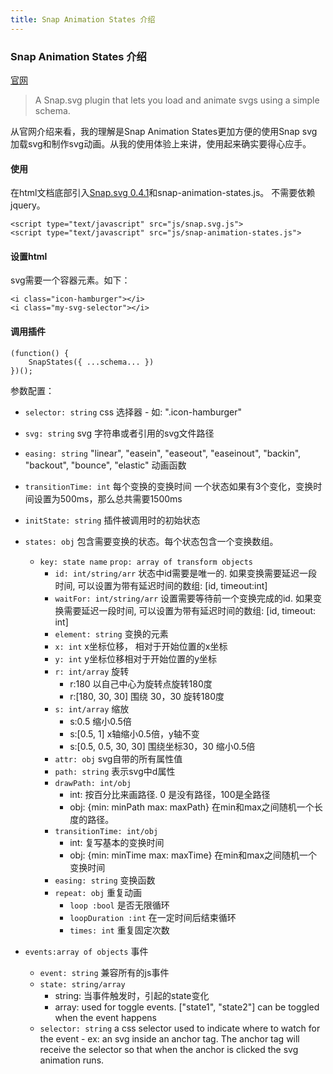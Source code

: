 ```yaml
---
title: Snap Animation States 介绍
---
```


### Snap Animation States 介绍

[官网](https://bkdiehl.github.io/)

> A Snap.svg plugin that lets you load and animate svgs using a simple schema.

从官网介绍来看，我的理解是Snap Animation States更加方便的使用Snap svg 加载svg和制作svg动画。从我的使用体验上来讲，使用起来确实要得心应手。


#### 使用

在html文档底部引入[Snap.svg 0.4.1](https://cdnjs.com/libraries/snap.svg/0.4.1)和snap-animation-states.js。 不需要依赖jquery。

```
<script type="text/javascript" src="js/snap.svg.js">
<script type="text/javascript" src="js/snap-animation-states.js">
```

#### 设置html

svg需要一个容器元素。如下：

```
<i class="icon-hamburger"></i>
<i class="my-svg-selector"></i>
```

#### 调用插件

```
(function() {
    SnapStates({ ...schema... })
})();
```

参数配置：

* `selector: string` css 选择器 - 如: ".icon-hamburger"
* `svg: string` svg 字符串或者引用的svg文件路径
* `easing: string` "linear", "easein", "easeout", "easeinout", "backin", "backout", "bounce", "elastic" 动画函数
* `transitionTime: int` 每个变换的变换时间  一个状态如果有3个变化，变换时间设置为500ms，那么总共需要1500ms
* `initState: string` 插件被调用时的初始状态
* `states: obj` 包含需要变换的状态。每个状态包含一个变换数组。
	- `key: state name` `prop: array of transform objects`
		* `id: int/string/arr` 状态中id需要是唯一的. 如果变换需要延迟一段时间, 可以设置为带有延迟时间的数组: [id, timeout:int]
		* `waitFor: int/string/arr` 设置需要等待前一个变换完成的id.  如果变换需要延迟一段时间, 可以设置为带有延迟时间的数组: [id, timeout: int]
		* `element: string` 变换的元素
		* `x: int` x坐标位移， 相对于开始位置的x坐标
		* `y: int` y坐标位移相对于开始位置的y坐标
		* `r: int/array`  旋转
			- r:180 以自己中心为旋转点旋转180度
			- r:[180, 30, 30] 围绕 30，30 旋转180度
		* `s: int/array` 缩放
			- s:0.5 缩小0.5倍
			- s:[0.5, 1] x轴缩小0.5倍，y轴不变
			- s:[0.5, 0.5, 30, 30] 围绕坐标30，30 缩小0.5倍
		* `attr: obj` svg自带的所有属性值
		* `path: string` 表示svg中d属性
		* `drawPath: int/obj`
			- int: 按百分比来画路径. 0 是没有路径，100是全路径
			- obj: {min: minPath max: maxPath} 在min和max之间随机一个长度的路径。
		* `transitionTime: int/obj`
			- int: 复写基本的变换时间
			- obj: {min: minTime max: maxTime}  在min和max之间随机一个变换时间
		* `easing: string` 变换函数
		* `repeat: obj` 重复动画
			- `loop :bool` 是否无限循环
			- `loopDuration :int` 在一定时间后结束循环
			- `times: int` 重复固定次数

* `events:array of objects`  事件
	- `event: string` 兼容所有的js事件
	- `state: string/array`
		* string: 当事件触发时，引起的state变化
		* array: used for toggle events. ["state1", "state2"] can be toggled when the event happens
	- `selector: string` a css selector used to indicate where to watch for the event - ex: an svg inside an anchor tag.  The anchor tag will receive the selector so that when the anchor is clicked the svg animation runs.

